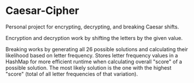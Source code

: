 # Caesar-Cipher
Personal project for encrypting, decrypting, and breaking Caesar shifts.

Encryption and decryption work by shifting the letters by the given value.

Breaking works by generating all 26 possible solutions and calculating their likelihood based on letter frequency.
Stores letter frequency values in a HashMap for more efficient runtime when calculating overall "score" of a possible solution.
The most likely solution is the one with the highest "score" (total of all letter frequencies of that variation).
